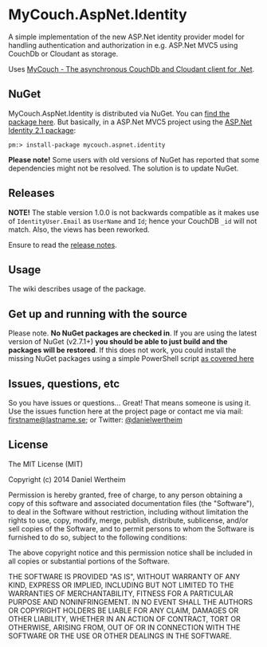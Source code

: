 # MyCouch.AspNet.Identity #
A simple implementation of the new ASP.Net identity provider model for handling authentication and authorization in e.g. ASP.Net MVC5 using CouchDb or Cloudant as storage.

Uses [MyCouch - The asynchronous CouchDb and Cloudant client for .Net](https://github.com/danielwertheim/mycouch).

## NuGet ##
MyCouch.AspNet.Identity is distributed via NuGet. You can [find the package here](https://nuget.org/packages/MyCouch.AspNet.Identity/). But basically, in a ASP.Net MVC5 project using the [ASP.Net Identity 2.1 package](http://www.nuget.org/packages/Microsoft.AspNet.Identity.Core):

    pm:> install-package mycouch.aspnet.identity

**Please note!** Some users with old versions of NuGet has reported that some dependencies might not be resolved. The solution is to update NuGet.

## Releases ##
**NOTE!** The stable version 1.0.0 is not backwards compatible as it makes use of `IdentityUser.Email` as `UserName` and `Id`; hence your CouchDB `_id` will not match. Also, the views has been reworked.

Ensure to read the [release notes](https://github.com/danielwertheim/mycouch.aspnet.identity/wiki/release-notes).

## Usage ##
The wiki describes usage of the package.

## Get up and running with the source ##
Please note. **No NuGet packages are checked in**. If you are using the latest version of NuGet (v2.7.1+) **you should be able to just build and the packages will be restored**. If this does not work, you could install the missing NuGet packages using a simple PowerShell script [as covered here](http://danielwertheim.se/2013/08/12/nuget-restore-powershell-vs-rake)

## Issues, questions, etc ##
So you have issues or questions... Great! That means someone is using it. Use the issues function here at the project page or contact me via mail: firstname@lastname.se; or Twitter: [@danielwertheim](https://twitter.com/danielwertheim)

## License ##
The MIT License (MIT)

Copyright (c) 2014 Daniel Wertheim

Permission is hereby granted, free of charge, to any person obtaining a copy of this software and associated documentation files (the "Software"), to deal in the Software without restriction, including without limitation the rights to use, copy, modify, merge, publish, distribute, sublicense, and/or sell copies of the Software, and to permit persons to whom the Software is furnished to do so, subject to the following conditions:

The above copyright notice and this permission notice shall be included in all copies or substantial portions of the Software.

THE SOFTWARE IS PROVIDED "AS IS", WITHOUT WARRANTY OF ANY KIND, EXPRESS OR IMPLIED, INCLUDING BUT NOT LIMITED TO THE WARRANTIES OF MERCHANTABILITY, FITNESS FOR A PARTICULAR PURPOSE AND NONINFRINGEMENT. IN NO EVENT SHALL THE AUTHORS OR COPYRIGHT HOLDERS BE LIABLE FOR ANY CLAIM, DAMAGES OR OTHER LIABILITY, WHETHER IN AN ACTION OF CONTRACT, TORT OR OTHERWISE, ARISING FROM, OUT OF OR IN CONNECTION WITH THE SOFTWARE OR THE USE OR OTHER DEALINGS IN THE SOFTWARE.
